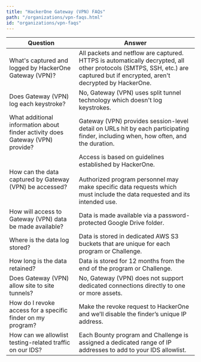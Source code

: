 ```yaml
---
title: "HackerOne Gateway (VPN) FAQs"
path: "/organizations/vpn-faqs.html"
id: "organizations/vpn-faqs"
---
```


Question | Answer
-------- | ------
What's captured and logged by HackerOne Gateway (VPN)? | All packets and netflow are captured. HTTPS is automatically decrypted, all other protocols (SMTPS, SSH, etc.) are captured but if encrypted, aren't decrypted by HackerOne.
Does Gateway (VPN) log each keystroke? | No, Gateway (VPN) uses split tunnel technology which doesn't log keystrokes.
What additional information about finder activity does Gateway (VPN) provide? | Gateway (VPN) provides session-level detail on URLs hit by each participating finder, including when, how often, and the duration.
How can the data captured by Gateway (VPN) be accessed? | Access is based on guidelines established by HackerOne.<br><br>Authorized program personnel may make specific data requests which must include the data requested and its intended use.
How will access to Gateway (VPN) data be made available? | Data is made available via a password-protected Google Drive folder.
Where is the data log stored? | Data is stored in dedicated AWS S3 buckets that are unique for each program or Challenge.
How long is the data retained? | Data is stored for 12 months from the end of the program or Challenge.
Does Gateway (VPN) allow site to site tunnels? | No, Gateway (VPN) does not support dedicated connections directly to one or more assets.
How do I revoke access for a specific finder on my program? | Make the revoke request to HackerOne and we’ll disable the finder’s unique IP address.
How can we allowlist testing-related traffic on our IDS? | Each Bounty program and Challenge is assigned a dedicated range of IP addresses to add to your IDS allowlist.
